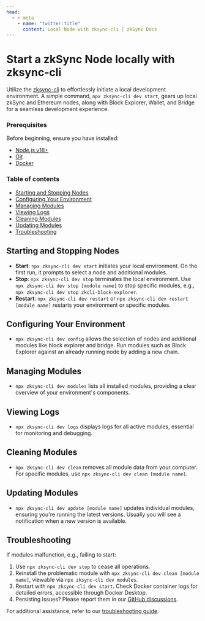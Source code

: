 ```yaml
---
head:
  - - meta
    - name: "twitter:title"
      content: Local Node with zksync-cli | zkSync Docs
---
```


# Start a zkSync Node locally with zksync-cli

Utilize the [zksync-cli](../../zksync-cli/getting-started.md) to effortlessly initiate a local development environment. A simple command, `npx zksync-cli dev start`, gears up local zkSync and Ethereum nodes, along with Block Explorer, Wallet, and Bridge for a seamless development experience.

### Prerequisites

Before beginning, ensure you have installed:

- [Node.js v18+](https://nodejs.org/en)
- [Git](https://git-scm.com/downloads)
- [Docker](https://www.docker.com/get-started/)

### Table of contents

- [Starting and Stopping Nodes](#starting-and-stopping-nodes)
- [Configuring Your Environment](#configuring-your-environment)
- [Managing Modules](#managing-modules)
- [Viewing Logs](#viewing-logs)
- [Cleaning Modules](#cleaning-modules)
- [Updating Modules](#updating-modules)
- [Troubleshooting](#troubleshooting)

## Starting and Stopping Nodes

- **Start**: `npx zksync-cli dev start` initiates your local environment. On the first run, it prompts to select a node and additional modules.
- **Stop**: `npx zksync-cli dev stop` terminates the local environment. Use `npx zksync-cli dev stop [module name]` to stop specific modules, e.g., `npx zksync-cli dev stop zkcli-block-explorer`.
- **Restart**: `npx zksync-cli dev restart` or `npx zksync-cli dev restart [module name]` restarts your environment or specific modules.

## Configuring Your Environment

- `npx zksync-cli dev config` allows the selection of nodes and additional modules like block explorer and bridge. Run modules such as Block Explorer against an already running node by adding a new chain.

## Managing Modules

- `npx zksync-cli dev modules` lists all installed modules, providing a clear overview of your environment's components.

## Viewing Logs

- `npx zksync-cli dev logs` displays logs for all active modules, essential for monitoring and debugging.

## Cleaning Modules

- `npx zksync-cli dev clean` removes all module data from your computer. For specific modules, use `npx zksync-cli dev clean [module name]`.

## Updating Modules

- `npx zksync-cli dev update [module name]` updates individual modules, ensuring you're running the latest versions. Usually you will see a notification when a new version is available.

## Troubleshooting

If modules malfunction, e.g., failing to start:
1. Use `npx zksync-cli dev stop` to cease all operations.
2. Reinstall the problematic module with `npx zksync-cli dev clean [module name]`, viewable via `npx zksync-cli dev modules`.
3. Restart with `npx zksync-cli dev start`. Check Docker container logs for detailed errors, accessible through Docker Desktop.
4. Persisting issues? Please report them in our [GitHub discussions](https://github.com/zkSync-Community-Hub/zksync-developers/discussions/new?category=general&title=[zksync-cli]%20<Title>).

For additional assistance, refer to our [troubleshooting guide](../../zksync-cli/troubleshooting.md).

